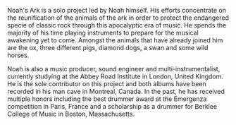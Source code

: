 Noah's Ark is a solo project led by Noah himself. His efforts concentrate on the reunification of the animals of the ark in order to protect the endangered specie of classic rock through this apocalyptic era of music. He spends the majority of his time playing instruments to prepare for the musical awakening yet to come. Amongst the animals that have already joined him are the ox, three different pigs, diamond dogs, a swan and some wild horses.

Noah is also a music producer, sound engineer and multi-instrumentalist, currently studying at the Abbey Road Institute in London, United Kingdom. He is the sole contributor on this project and both albums have been recorded in his man cave in Montreal, Canada. In the past, he has received multiple honors including the best drummer award at the Emergenza competition in Paris, France and a scholarship as a drummer for Berklee College of Music in Boston, Massachusetts.
